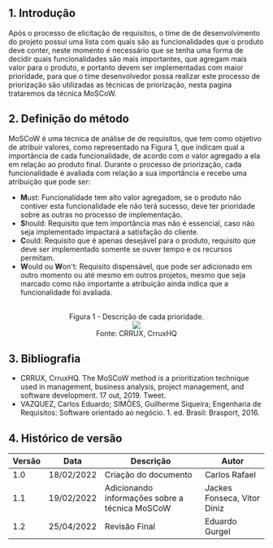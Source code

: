 ## 1. Introdução

Após o processo de elicitação de requisitos, o time de de desenvolvimento do projeto possui uma lista com quais são as funcionalidades que o produto deve conter, neste momento é necessário que se tenha uma forma de decidir quais funcionalidades são mais importantes, que agregam mais valor para o produto, e portanto devem ser implementadas com maior prioridade, para que o time desenvolvedor possa realizar este processo de priorização são utilizadas as técnicas de priorização, nesta pagina trataremos da técnica MoSCoW.

## 2. Definição do método

MoSCoW é uma técnica de análise de de requisitos, que tem como objetivo de atribuir valores, como representado na Figura 1, que indicam qual a importância de cada funcionalidade, de acordo com o valor agregado a ela em relação ao produto final. Durante o processo de priorização, cada funcionalidade é avaliada com relação a sua importância e recebe uma atribuição que pode ser:

- **M**ust: Funcionalidade tem alto valor agregadom, se o produto não contiver esta funcionalidade ele não terá sucesso, deve ter prioridade sobre as outras no processo de implementação.
- **S**hould: Requisito que tem importância mas não é essencial, caso não seja implementado impactará a satisfação do cliente.
- **C**ould: Requisito que é apenas desejável para o produto, requisito que deve ser implementado somente se ouver tempo e os recursos permitam.
- **W**ould ou **W**on't: Requisito dispensável, que pode ser adicionado em outro momento ou até mesmo em outros projetos, mesmo que seja marcado como não importante a atribuição ainda indica que a funcionalidade foi avaliada.

<center>
  <br><figcaption class="center"> Figura 1 - Descrição de cada prioridade. </figcaption>
  <img src="https://user-images.githubusercontent.com/53023400/154810940-def1f42d-234d-441f-95ff-5e17d104b388.png" class="center">
  <figcaption class="center">Fonte: CRRUX, CrruxHQ</figcaption>
</center>

## 3. Bibliografia

- CRRUX, CrruxHQ. The MoSCoW method is a prioritization technique used in management, business analysis, project management, and software development. 17 out, 2019. Tweet.
- VAZQUEZ, Carlos Eduardo; SIMÕES, Guilherme Siqueira; Engenharia de Requisitos: Software orientado ao negócio. 1. ed. Brasil: Brasport, 2016. 

## 4. Histórico de versão

| Versão | Data       | Descrição                       | Autor                |
| ------ | ---------- | ------------------------------- | -------------------- |
| 1.0    | 18/02/2022 | Criação do documento            | Carlos Rafael    |
| 1.1    | 19/02/2022 | Adicionando informações sobre a técnica MoSCoW           | Jackes Fonseca, Vitor Diniz    |
| 1.2    | 25/04/2022 | Revisão Final | Eduardo Gurgel    |
